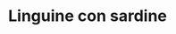---
index: 43
title: Linguine con sardine
product: sardine
book: The River Café cookbook
page: 93
dish: main
tags:
-
sub:
-
fresh:
  - item:
    quantity:
    unit:
stock:
  - item:
    quantity:
    unit:
basic:
-
directions:
-
info:
source:
    title:
    url: 
---